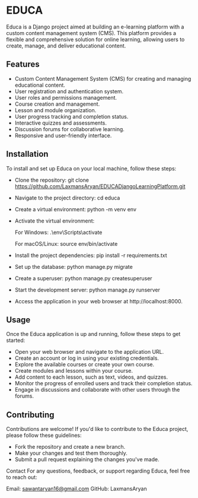 # EDUCA
Educa is a Django project aimed at building an e-learning platform with a custom content management system (CMS). This platform provides a flexible and comprehensive solution for online learning, allowing users to create, manage, and deliver educational content.


## Features
- Custom Content Management System (CMS) for creating and managing educational content.
- User registration and authentication system.
- User roles and permissions management.
- Course creation and management.
- Lesson and module organization.
- User progress tracking and completion status.
- Interactive quizzes and assessments.
- Discussion forums for collaborative learning.
- Responsive and user-friendly interface.

## Installation
To install and set up Educa on your local machine, follow these steps:
- Clone the repository:
    git clone https://github.com/LaxmansAryan/EDUCADjangoLearningPlatform.git

- Navigate to the project directory:
    cd educa

- Create a virtual environment:
    python -m venv env
    
- Activate the virtual environment:

   For Windows:
      .\env\Scripts\activate

   For macOS/Linux:
      source env/bin/activate

- Install the project dependencies:
    pip install -r requirements.txt

- Set up the database:
    python manage.py migrate

- Create a superuser:
    python manage.py createsuperuser

- Start the development server:
    python manage.py runserver
- Access the application in your web browser at http://localhost:8000.



## Usage
Once the Educa application is up and running, follow these steps to get started:
- Open your web browser and navigate to the application URL.
- Create an account or log in using your existing credentials.
- Explore the available courses or create your own course.
- Create modules and lessons within your course.
- Add content to each lesson, such as text, videos, and quizzes.
- Monitor the progress of enrolled users and track their completion status.
- Engage in discussions and collaborate with other users through the forums.

## Contributing
Contributions are welcome! If you'd like to contribute to the Educa project, please follow these guidelines:

- Fork the repository and create a new branch.
- Make your changes and test them thoroughly.
- Submit a pull request explaining the changes you've made.

Contact
For any questions, feedback, or support regarding Educa, feel free to reach out:

Email: sawantaryan16@gmail.com
GitHub: LaxmansAryan
